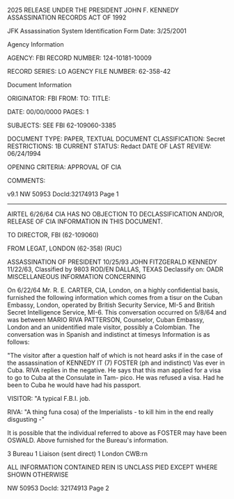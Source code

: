 2025 RELEASE UNDER THE PRESIDENT JOHN F. KENNEDY ASSASSINATION RECORDS ACT OF 1992

JFK Assassination System
Identification Form Date: 3/25/2001

Agency Information

AGENCY: FBI
RECORD NUMBER: 124-10181-10009

RECORD SERIES: LO
AGENCY FILE NUMBER: 62-358-42

Document Information

ORIGINATOR: FBI
FROM:
TO:
TITLE:

DATE: 00/00/0000
PAGES: 1

SUBJECTS: SEE FBI 62-109060-3385

DOCUMENT TYPE: PAPER, TEXTUAL DOCUMENT
CLASSIFICATION: Secret
RESTRICTIONS: 1B
CURRENT STATUS: Redact
DATE OF LAST REVIEW: 06/24/1994

OPENING CRITERIA: APPROVAL OF CIA

COMMENTS:

v9.1
NW 50953 DocId:32174913 Page 1

---

AIRTEL
6/26/64 CIA HAS NO OBJECTION TO
DECLASSIFICATION AND/OR,
RELEASE OF CIA INFORMATION
IN THIS DOCUMENT.

TO DIRECTOR, FBI (62-109060)

FROM LEGAT, LONDON (62-358) (RUC)

ASSASSINATION OF PRESIDENT 10/25/93
JOHN FITZGERALD KENNEDY 11/22/63, Classified by 9803 ROD/EN
DALLAS, TEXAS Declassify on: OADR
MISCELLANEOUS INFORMATION CONCERNING

On 6/22/64 Mr. R. E. CARTER, CIA, London, on a
highly confidential basis, furnished the following information
which comes from a tisur on the Cuban Embassy, London, operated
by British Security Service, MI-5 and British Secret Intelligence
Service, MI-6. This conversation occurred on 5/8/64 and was
between MARIO RIVA PATTERSON, Counselor, Cuban Embassy, London
and an unidentified male visitor, possibly a Colombian. The
conversation was in Spanish and indistinct at timesys Information
is as follows:

"The visitor after a question half of which is
not heard asks if in the case of the assassination of
KENNEDY IT (7) FOSTER (ph and indistinct) Vas ever in
Cuba. RIVA replies in the negative. He says that this man
applied for a visa to go to Cuba at the Consulate in Tam-
pico. He was refused a visa. Had he been to Cuba he would
have had his passport.

VISITOR: "A typical F.B.I. job.

RIVA: "A thing funa cosa) of the Imperialists - to kill
him in the end really disgusting -"

It is possible that the individual referred to
above as FOSTER may have been OSWALD. Above furnished for the
Bureau's information.

3 Bureau
1 Liaison (sent direct)
1 London
CWB:rn

ALL INFORMATION CONTAINED
REIN IS UNCLASS PIED
EXCEPT WHERE SHOWN
OTHERWISE

NW 50953 DocId: 32174913 Page 2
